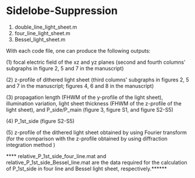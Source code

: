 # Sidelobe-Suppression
1. double_line_light_sheet.m
2. four_line_light_sheet.m
3. Bessel_light_sheet.m

 With each code file, one can produce the following outputs:

(1) focal electric field of the xz and yz planes (second and fourth columns' subgraphs in figure 2, 5 and 7 in the manuscript)

(2) z-profile of dithered light sheet (third columns' subgraphs in figures 2, 5 and 7 in the manuscript; figures 4, 6 and 8 in the manuscript)

(3) propagation length (FHWM of the y-profile of the light sheet), illumination variation, light sheet thickness (FHWM of the z-profile of the light sheet), and P_side/P_main (figure 3, figure S1, and figure S2-S5)

(4) P_1st_side (figure S2-S5)

(5) z-profile of the dithered light sheet obtained by using Fourier transform (for the comparison with the z-profile obtained by using diffraction integration method )

**** relative_P_1st_side_four_line.mat and relative_P_1st_side_Bessel_line.mat are the data required for the calculation of P_1st_side in four line and Bessel light sheet, respectively.******
